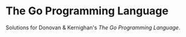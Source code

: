 # The Go Programming Language
Solutions for Donovan &amp; Kernighan's _The Go Programming Language_.
